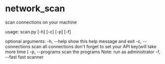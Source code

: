 # network_scan
scan connections on your machine 

usage: scan.py [-h] [-c] [-p] [-f]

optional arguments:
  -h, --help         show this help message and exit
  -c, --connections  scan all connections don't forget to set your API key(will take more time )
  -p, --programs     scan the programs Note: run as administrator
  -f, --fast         fast scanner
